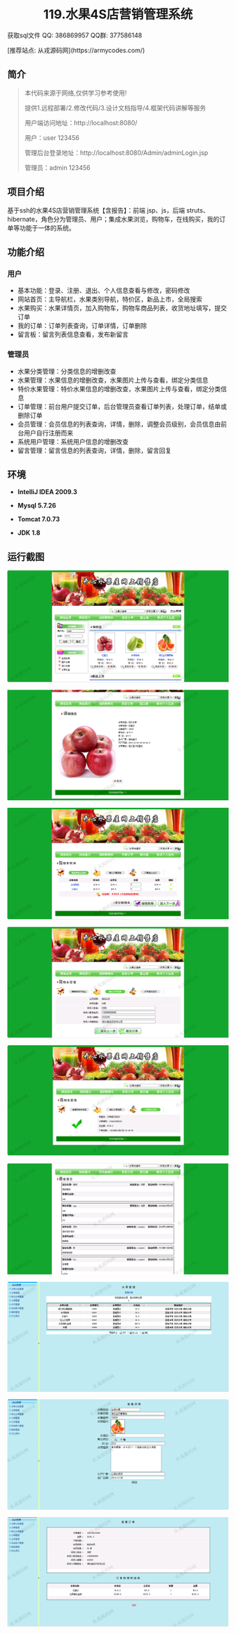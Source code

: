 <p><h1 align="center">119.水果4S店营销管理系统</h1></p>

<p> 获取sql文件 QQ: 386869957 QQ群: 377586148 </p>
<p> [推荐站点: 从戎源码网](https://armycodes.com/) </p>

## 简介

> 本代码来源于网络,仅供学习参考使用!
>
> 提供1.远程部署/2.修改代码/3.设计文档指导/4.框架代码讲解等服务
> 
> 用户端访问地址：http://localhost:8080/
> 
> 用户：user 123456
> 
> 管理后台登录地址：http://localhost:8080/Admin/adminLogin.jsp
> 
> 管理员：admin 123456
>

## 项目介绍
基于ssh的水果4S店营销管理系统【含报告】：前端 jsp、js，后端 struts、hibernate，角色分为管理员、用户；集成水果浏览，购物车，在线购买，我的订单等功能于一体的系统。

## 功能介绍

### 用户

- 基本功能：登录、注册、退出、个人信息查看与修改，密码修改
- 网站首页：主导航栏，水果类别导航，特价区，新品上市，全局搜索
- 水果购买：水果详情页，加入购物车，购物车商品列表，收货地址填写，提交订单
- 我的订单：订单列表查询，订单详情，订单删除
- 留言板：留言列表信息查看，发布新留言

### 管理员

- 水果分类管理：分类信息的增删改查
- 水果管理：水果信息的增删改查，水果图片上传与查看，绑定分类信息
- 特价水果管理：特价水果信息的增删改查，水果图片上传与查看，绑定分类信息
- 订单管理：前台用户提交订单，后台管理员查看订单列表，处理订单，结单或删除订单
- 会员管理：会员信息的列表查询，详情，删除，调整会员级别，会员信息由前台用户自行注册而来
- 系统用户管理：系统用户信息的增删改查
- 留言管理：留言信息的列表查询，详情，删除，留言回复

## 环境

- <b>IntelliJ IDEA 2009.3</b>

- <b>Mysql 5.7.26</b>

- <b>Tomcat 7.0.73</b>

- <b>JDK 1.8</b>

## 运行截图
![](screenshot/1.png)

![](screenshot/2.png)

![](screenshot/3.png)

![](screenshot/4.png)

![](screenshot/5.png)

![](screenshot/6.png)

![](screenshot/7.png)

![](screenshot/8.png)

![](screenshot/9.png)
